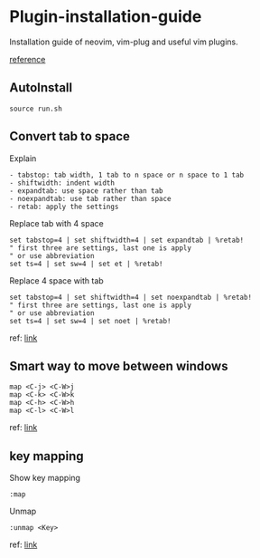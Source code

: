 # Plugin-installation-guide
Installation guide of neovim, vim-plug and useful vim plugins.

<a href="https://www.linode.com/docs/guides/how-to-install-neovim-and-plugins-with-vim-plug/">reference</a>

## AutoInstall

```
source run.sh
```

## Convert tab to space

Explain
```
- tabstop: tab width, 1 tab to n space or n space to 1 tab
- shiftwidth: indent width
- expandtab: use space rather than tab
- noexpandtab: use tab rather than space
- retab: apply the settings
```

Replace tab with 4 space
```
set tabstop=4 | set shiftwidth=4 | set expandtab | %retab!
" first three are settings, last one is apply
" or use abbreviation
set ts=4 | set sw=4 | set et | %retab!
```

Replace 4 space with tab
```
set tabstop=4 | set shiftwidth=4 | set noexpandtab | %retab!
" first three are settings, last one is apply
" or use abbreviation
set ts=4 | set sw=4 | set noet | %retab!
```

ref: [link](https://stackoverflow.com/questions/9104706/how-can-i-convert-spaces-to-tabs-in-vim-or-linux)

## Smart way to move between windows
```
map <C-j> <C-W>j
map <C-k> <C-W>k
map <C-h> <C-W>h
map <C-l> <C-W>l
```

ref: [link](https://wklken.me/posts/2016/02/03/some-vim-configs.html)

## key mapping

Show key mapping
```
:map
```

Unmap
```
:unmap <Key>
```

ref: [link](http://yyq123.blogspot.com/2010/12/vim-map.html)
